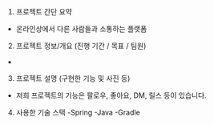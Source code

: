 1. 프로젝트 간단 요약
- 온라인상에서 다른 사람들과 소통하는  플랫폼

2. 프로젝트 정보/개요 (진행 기간 / 목표 / 팀원)
-

3. 프로젝트 설명 (구현한 기능 및 사진 등)
- 저희 프로젝트의 기능은 팔로우, 좋아요, DM, 릴스 등이 있습니다.

4. 사용한 기술 스택
-Spring
-Java
-Gradle
